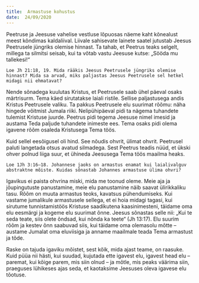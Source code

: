 ```yaml
---
title:  Armastuse kohustus
date:  24/09/2020
---
```


Peetruse ja Jeesuse vahelise vestluse lõpuosas näeme kaht kõnealust meest kõndimas kaldaliival. Liivale sahisevate lainete saatel jutustab Jeesus Peetrusele jüngriks olemise hinnast. Ta tahab, et Peetrus teaks selgelt, millega ta silmitsi seisab, kui ta võtab vastu Jeesuse kutse: „Sööda mu tallekesi!“

`Loe Jh 21:18, 19. Mida rääkis Jeesus Peetrusele jüngriks olemise hinnast? Mida sa arvad, miks paljastas Jeesus Peetrusele sel hetkel midagi nii ehmatavat?`

Nende sõnadega kuulutas Kristus, et Peetrusele saab ühel päeval osaks märtrisurm. Tema käed sirutatakse laiali ristile. Sellise paljastusega andis Kristus Peetrusele valiku. Ta pakkus Peetrusele elu suurimat rõõmu: näha hingede võitmist Jumala riiki. Nelipühipäeval pidi ta nägema tuhandete tulemist Kristuse juurde. Peetrus pidi tegema Jeesuse nimel imesid ja austama Teda paljude tuhandete inimeste ees. Tema osaks pidi olema igavene rõõm osaleda Kristusega Tema töös.

Kuid sellel eesõigusel oli hind. See nõudis ohvrit, ülimat ohvrit. Peetrusel paluti langetada otsus avatud silmadega. Sest Peetrus teadis nüüd, et ükski ohver polnud liiga suur, et ühineda Jeesusega Tema töös maailma heaks.

`Loe 1Jh 3:16–18. Johannese jaoks on armastus enamat kui laialivalguv abstraktne mõiste. Kuidas sõnastab Johannes armastuse ülima ohvri?`

Igavikus ei paista ohvrina miski, mida me toonud oleme. Meie aja ja jõupingutuste panustamine, meie elu panustamine näib saavat ülirikkaliku tasu. Rõõm on muuta armastus teoks, kavatsus pühendumiseks. Kui vastame jumalikule armastusele sellega, et ei hoia midagi tagasi, kui sirutume tunnistamistöös Kristuse saadikutena kaasinimesteni, täidame oma elu eesmärgi ja kogeme elu suurimat õnne. Jeesus sõnastas selle nii: „Kui te seda teate, siis olete õndsad, kui nõnda ka teete“ (Jh 13:17). Elu suurim rõõm ja kestev õnn saabuvad siis, kui täidame oma olemasolu mõtte – austame Jumalat oma eluviisiga ja anname maailmale teada Tema armastust ja tõde.

Raske on tajuda igaviku mõistet, sest kõik, mida ajast teame, on raasuke. Kuid püüa nii hästi, kui suudad, kujutada ette igavest elu, igavest head elu – paremat, kui kõige parem, mis siin olnud – ja mõtle, mis peaks väärima siin, praeguses lühikeses ajas seda, et kaotaksime Jeesuses oleva igavese elu tõotuse.